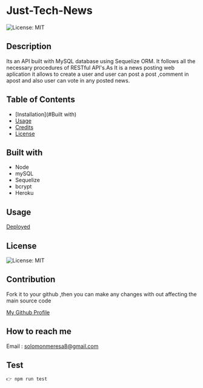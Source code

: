 # Just-Tech-News

![License: MIT](https://img.shields.io/badge/License-MIT-green.svg)

## Description

Its an API built with MySQL database using Sequelize ORM. It follows all the necessary procedures of RESTful API's.As It is a news posting web aplication it allows to create a user and user can post a post ,comment in apost and also user can vote in any posted news.

## Table of Contents

- [Installation](#Built with)
- [Usage](#usage)
- [Credits](#credits)
- [License](#license)

## Built with
- Node
- mySQL
- Sequelize
- bcrypt
- Heroku



## Usage

[Deployed](https://git.heroku.com/hidden-beach-99915.git)



## License

![License: MIT](https://img.shields.io/badge/License-MIT-green.svg)

## Contribution

Fork it to your github ,then you can make any changes with out affecting the main source code

[My Github Profile](https://github.com/solomonmeresa)

## How to reach me

Email : solomonmeresa8@gmail.com

## Test

```javascript
👉 npm run test
```